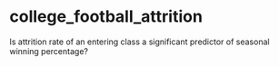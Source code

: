 # college_football_attrition
Is attrition rate of an entering class a significant predictor of seasonal winning percentage?
